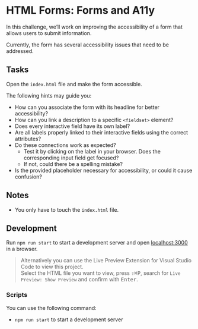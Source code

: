 # HTML Forms: Forms and A11y

In this challenge, we’ll work on improving the accessibility of a form that allows users to submit information.

Currently, the form has several accessibility issues that need to be addressed.

## Tasks

Open the `index.html` file and make the form accessible.

The following hints may guide you:

- How can you associate the form with its headline for better accessibility?
- How can you link a description to a specific `<fieldset>` element?
- Does every interactive field have its own label?
- Are all labels properly linked to their interactive fields using the correct attributes?
- Do these connections work as expected?
  - Test it by clicking on the label in your browser. Does the corresponding input field get focused?
  - If not, could there be a spelling mistake?
- Is the provided placeholder necessary for accessibility, or could it cause confusion?

## Notes

- You only have to touch the `index.html` file.

## Development

Run `npm run start` to start a development server and open [localhost:3000](http://localhost:3000) in a browser.

> Alternatively you can use the Live Preview Extension for Visual Studio Code to view this project.  
> Select the HTML file you want to view, press <kbd>⇧</kbd><kbd>⌘</kbd><kbd>P</kbd>, search for `Live Preview: Show Preview` and confirm with <kbd>Enter</kbd>.

### Scripts

You can use the following command:

- `npm run start` to start a development server
